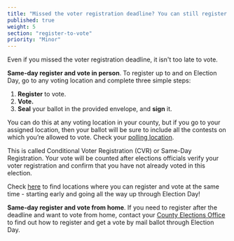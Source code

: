 ```yaml
---
title: "Missed the voter registration deadline? You can still register and vote!"
published: true
weight: 5
section: "register-to-vote"
priority: "Minor"
---
```


Even if you missed the voter registration deadline, it isn't too late to vote. 

**Same-day register and vote in person**. 
To register up to and on Election Day, go to any voting location  and complete three simple steps: 

  1. **Register** to vote. 
  2. **Vote.**
  3. **Seal** your ballot in the provided envelope, and **sign** it.

You can do this at any voting location in your county, but if you go to
your assigned location, then your ballot will be sure to include all the contests on which you’re allowed to vote. Check your [polling location](#section-my-polling-place).

This is called Conditional Voter Registration (CVR) or Same-Day Registration. Your vote will be counted after elections officials verify your voter registration and confirm that you have not already voted in this election. 

Check [here](https://caearlyvoting.sos.ca.gov) to find locations where you can register and vote at the same time - starting early and going all the way up through Election Day! 

**Same-day register and vote from home**. 
If you need to register after the deadline and want to vote from home, contact your [County Elections Office](#section-election-office-contact) to find out how to register and get a vote by mail ballot through Election Day. 

  